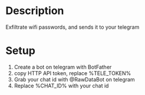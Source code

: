 # Description
  Exfiltrate wifi passwords, and sends it to your telegram

# Setup
  1. Create a bot on telegram with BotFather
  2. copy HTTP API token, replace %TELE_TOKEN%
  3. Grab your chat id with @RawDataBot on telegram
  4. Replace %CHAT_ID% with your chat id
